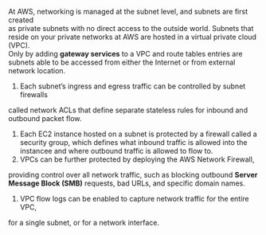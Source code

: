 At AWS, networking is managed at the subnet level, and subnets are first created  
as private subnets with no direct access to the outside world. Subnets that reside on your private networks at AWS are hosted in a virtual private cloud (VPC).  
Only by adding **gateway services** to a VPC and route tables entries are subnets able to be accessed from either the Internet or from external network location.
 
1. Each subnet’s ingress and egress traffic can be controlled by subnet firewalls

called network ACLs that define separate stateless rules for inbound and  
outbound packet flow.

1. Each EC2 instance hosted on a subnet is protected by a firewall called a security group, which defines what inbound traffic is allowed into the instancee and where outbound traffic is allowed to flow to.
2. VPCs can be further protected by deploying the AWS Network Firewall,

providing control over all network traffic, such as blocking outbound **Server**  
**Message Block (SMB)** requests, bad URLs, and specific domain names.

1. VPC flow logs can be enabled to capture network traffic for the entire VPC,

for a single subnet, or for a network interface.